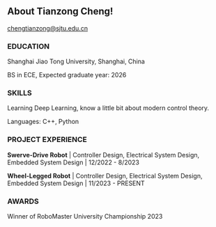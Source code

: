 ## About Tianzong Cheng!

chengtianzong@sjtu.edu.cn

### EDUCATION

Shanghai Jiao Tong University, Shanghai, China

BS in ECE, Expected graduate year: 2026

### SKILLS

Learning Deep Learning, know a little bit about modern control theory.

Languages: C++, Python

### PROJECT EXPERIENCE

**Swerve-Drive Robot** | Controller Design, Electrical System Design, Embedded System Design | 12/2022 - 8/2023

**Wheel-Legged Robot** | Controller Design, Electrical System Design, Embedded System Design | 11/2023 - PRESENT

### AWARDS

Winner of RoboMaster University Championship 2023
